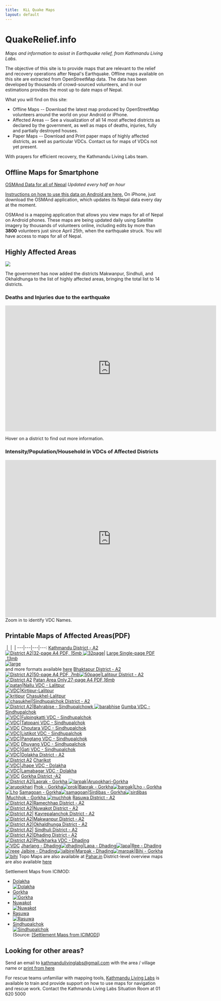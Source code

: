 ```yaml
---
title:  KLL Quake Maps 
layout: default
---
```

# QuakeRelief.info
*Maps and information to asisst in Earthquake relief, from Kathmandu Living Labs.*

The objective of this site is to provide maps that are relevant to the relief and recovery operations after Nepal's Earthquake. Offline maps available on this site are extracted from OpenStreetMap data. The data has been developed by thousands of crowd-sourced volunteers, and in our estimations provides the most up to date maps of Nepal.

What you will find on this site:

 * Offline Maps -- Download the latest map produced by OpenStreetMap volunteers around the world on your Android or iPhone.
 * Affected Areas -- See a visualization of all 14 most affected districts as declared by the government, as well as maps of deaths, injuries, fully and partially destroyed houses.
 * Paper Maps -- Download and Print paper maps of highly affected districts, as well as particular VDCs. Contact us for maps of VDCs not yet present.

With prayers for efficient recovery, the Kathmandu Living Labs team.


## <a id="offline-maps">Offline Maps for Smartphone</a>

[OSMAnd Data for all of Nepal](http://52.10.79.204/Nepal-latest.zip) *Updated every half an hour*

[Instructions on how to use this data on Android are here.](https://docs.google.com/document/d/1eQnUxurakreVotXz4wbt194Tn6fJjoSSMME66rokTwc/pub) On iPhone, just download the OSMAnd application, which updates its Nepal data every day at the moment.

OSMAnd is a mapping application that allows you view maps for all of Nepal on Android phones. These maps are being updated daily using Satellite imagery by thousands of volunteers online, including edits by more than **3800** volunteers just since April 25th, when the earthquake struck. You will have access to maps for all of Nepal.


## <a id="affected-areas">Highly Affected Areas</a>
![](https://s3-ap-southeast-1.amazonaws.com/quake-relief-info/MostAffectedDistricts.png)

The government has now added the districts Makwanpur, Sindhuli, and Okhaldhunga to the list of highly affected areas, bringing the total list to 14 districts.

### <a id="deaths-injuries">Deaths and Injuries due to the earthquake</a>

<iframe class="height-400" frameborder="0" width="670" height="400" scrolling="no" src="http://kathmandulivinglabs.github.io/nepal-casualty-map/iframe.html"></iframe>

Hover on a district to find out more information.

### <a id="intensity-population-household">Intensity/Population/Household in VDCs of Affected Districts</a>

<iframe frameborder="0" width="670" height="500" scrolling="no" src="http://meghastha.github.io/affected-districts/index.html"></iframe>
Zoom in to identify VDC Names.


## <a id="printed-maps">Printable Maps of Affected Areas(PDF)</a>
 &nbsp;|&nbsp; | &nbsp;|
 ---|---|---|---:
[Kathmandu District - A2<br/>![District A2](http://45.55.246.231/quake-maps/img/thumbs/Kathmandu.png)](http://45.55.246.231/quake-maps/img/Kathmandu.png)|[32-page A4 PDF, *15mb* ![32page](https://s3-ap-southeast-1.amazonaws.com/quake-relief-info/VDC_Maps/thumbs/thumbnails/kathmandu_32pages.png)](http://www.maposmatic.org/results//163494_2015-04-26_13-58_KathmanduBagmatiCentralDevelopmentRegionNepal.pdf)| [Large Single-page PDF ,*13mb*<br/>![large](https://s3-ap-southeast-1.amazonaws.com/quake-relief-info/VDC_Maps/thumbs/thumbnails/Kathmandu_largesinglepagepdf.png)](http://www.maposmatic.org/results//163571_2015-04-26_22-22_KathmanduBagmatiCentralDevelopmentRegionNepal.pdf)<br/>and more formats available [here](http://www.maposmatic.org/maps/163571)
[Bhaktapur District - A2<br/>![District A2](http://45.55.246.231/quake-maps/img/thumbs/Bhaktapur.png)](http://45.55.246.231/quake-maps/img/Bhaktapur.png)|[50-page A4 PDF, *7mb*![50page](https://s3-ap-southeast-1.amazonaws.com/quake-relief-info/VDC_Maps/thumbs/thumbnails/bhaktapur32.png)](http://www.maposmatic.org/results//163497_2015-04-26_14-05_BhaktapurBagmatiCentralDevelopmentRegionNepal.pdf)|[Lalitpur District - A2<br/>![District A2](http://45.55.246.231/quake-maps/img/thumbs/Lalitpur.png)](http://45.55.246.231/quake-maps/img/Lalitpur.png)
[Patan Area Only,27-page A4 PDF,*16mb* <br/>![patan](https://s3-ap-southeast-1.amazonaws.com/quake-relief-info/VDC_Maps/thumbs/thumbnails/LalitpurPatanonly.png)](http://www.maposmatic.org/results//163662_2015-04-27_10-25_Lalitpur.pdf)|<a href="https://s3-ap-southeast-1.amazonaws.com/quake-relief-info/VDC_Maps/Lalitpur_Nallu.png" download>Nallu VDC - Lalitpur<br/>![VDC](https://s3-ap-southeast-1.amazonaws.com/quake-relief-info/VDC_Maps/thumbs/thumbnails/Lalitpur_Nallu.png)</a>|[Kirtipur-Lalitpur<br/>![kritipur](https://s3-ap-southeast-1.amazonaws.com/quake-relief-info/VDC_Maps/thumbs/thumbnails/Lalitpur_kritipur.png)](https://cloud.githubusercontent.com/assets/371666/7369122/a2e6e3d8-edcc-11e4-8870-cb58302c0788.png)
[Chasukhel-Lalitpur <br/>![chasukhel](https://s3-ap-southeast-1.amazonaws.com/quake-relief-info/VDC_Maps/thumbs/thumbnails/Lalitpur_Chausekhel.png)](https://cloud.githubusercontent.com/assets/4587826/7360010/d42f39f4-ed13-11e4-8ccf-06b6df824b6e.png)|[Sindhupalchok District - A2<br/>![District A2](http://45.55.246.231/quake-maps/img/thumbs/Sindhupalchok.png)](http://45.55.246.231/quake-maps/img/Sindhupalchok.png)|[Bahrabise - Sindhupalchowk ![barabhise](https://s3-ap-southeast-1.amazonaws.com/quake-relief-info/VDC_Maps/thumbs/thumbnails/Sindhupalchowk_Barabishe.png)](https://cloud.githubusercontent.com/assets/371666/7369193/7200ad70-edcd-11e4-8d3d-c36bb86c8eb8.png)
[Gumba VDC - Sindhupalchok<br/>![VDC](https://s3-ap-southeast-1.amazonaws.com/quake-relief-info/VDC_Maps/thumbs/thumbnails/Sindhupalchowk_Gumba_thumb.png)](https://s3-ap-southeast-1.amazonaws.com/quake-relief-info/VDC_Maps/Sindhupalchowk_Gumba.png)|[Fulpingkatti VDC - Sindhupalchok<br/>![VDC](https://s3-ap-southeast-1.amazonaws.com/quake-relief-info/VDC_Maps/thumbs/thumbnails/Sindhupalchok_Fulpingkatti.png)](https://s3-ap-southeast-1.amazonaws.com/quake-relief-info/VDC_Maps/Sindhupalchok_Fulpingkatti.png)|[Tatopani VDC - Sindhupalchok<br/>![VDC](https://s3-ap-southeast-1.amazonaws.com/quake-relief-info/VDC_Maps/thumbs/thumbnails/Sindhupalchok_Tatopani.png)](https://s3-ap-southeast-1.amazonaws.com/quake-relief-inframeo/VDC_Maps/Sindhupalchok_Tatopani.png)
[Choutara VDC - Sindhupalchok<br/>![VDC](https://s3-ap-southeast-1.amazonaws.com/quake-relief-info/VDC_Maps/thumbs/thumbnails/Sindhupalchowk_Choutara.png)](https://s3-ap-southeast-1.amazonaws.com/quake-relief-info/VDC_Maps/Sindhupalchok_Choutara.png)|[Listikot VDC - Sindhupalchok<br/>![VDC](https://s3-ap-southeast-1.amazonaws.com/quake-relief-info/VDC_Maps/thumbs/thumbnails/Sindhupalchowk_Listikot.png)](https://s3-ap-southeast-1.amazonaws.com/quake-relief-info/VDC_Maps/Sindhupalchok_Listikot.png)|[Pangtang VDC - Sindhupalchok<br/>![VDC](https://s3-ap-southeast-1.amazonaws.com/quake-relief-info/VDC_Maps/thumbs/thumbnails/Sindhupalchowk_Pangtang.png)](https://s3-ap-southeast-1.amazonaws.com/quake-relief-info/VDC_Maps/Sindhupalchok_Pangtang.png)
[Dhuyang VDC - Sindhupalchok<br/>![VDC](https://s3-ap-southeast-1.amazonaws.com/quake-relief-info/VDC_Maps/thumbs/thumbnails/Sindhupalchok_Dhuyang.png)](https://s3-ap-southeast-1.amazonaws.com/quake-relief-info/VDC_Maps/Sindhupalchowk_Dhuyang1.png)|[Gati VDC - Sindhupalchok<br/>![VDC](https://s3-ap-southeast-1.amazonaws.com/quake-relief-info/VDC_Maps/thumbs/thumbnails/Sindhupalchowk_Gati.png)](https://s3-ap-southeast-1.amazonaws.com/quake-relief-info/VDC_Maps/Sindhupalchowk_Gati.png)|[Dolakha District - A2<br/>![District A2](http://45.55.246.231/quake-maps/img/thumbs/Dolakha.png)](http://45.55.246.231/quake-maps/img/Dolakha.png)
[Charikot <br/>![VDC](https://s3-ap-southeast-1.amazonaws.com/quake-relief-info/VDC_Maps/thumbs/thumbnails/Dolakha_charikot.png)](https://cloud.githubusercontent.com/assets/371666/7369184/369a7798-edcd-11e4-9d94-998dcd305b3d.png)|[Jhape VDC - Dolakha<br/>![VDC](https://s3-ap-southeast-1.amazonaws.com/quake-relief-info/VDC_Maps/thumbs/thumbnails/Dolakha_Japhe.png)](https://s3-ap-southeast-1.amazonaws.com/quake-relief-info/VDC_Maps/Dolakha_Japhe.png)|[Lamabagar VDC - Dolakha<br/>![VDC](https://s3-ap-southeast-1.amazonaws.com/quake-relief-info/VDC_Maps/thumbs/thumbnails/Dolakha_Lamabagar_thumb.png)](https://s3-ap-southeast-1.amazonaws.com/quake-relief-info/VDC_Maps/Dolakha_Lamabagar.png)
[Gorkha District -A2<br/>![District A2](http://45.55.246.231/quake-maps/img/thumbs/Gorkha.png)](http://45.55.246.231/quake-maps/img/Gorkha.png)|[Laprak - Gorkha ![larpak](https://s3-ap-southeast-1.amazonaws.com/quake-relief-info/VDC_Maps/thumbs/thumbnails/Dhading_Larpak_thumb.png)](https://cloud.githubusercontent.com/assets/371666/7369104/779291a0-edcc-11e4-9f18-8331f8d68594.png)|[Arupokhari-Gorkha<br/>![arupokhari](https://s3-ap-southeast-1.amazonaws.com/quake-relief-info/VDC_Maps/thumbs/thumbnails/Gorkha_Arupokhari_thumb.png)](http://www.maposmatic.org/results//164512_2015-05-02_10-02_ArupokhariGorkha.png)
[Prok - Gorkha![prok](https://s3-ap-southeast-1.amazonaws.com/quake-relief-info/VDC_Maps/thumbs/thumbnails/Gorkha_Prok.png)](https://s3-ap-southeast-1.amazonaws.com/quake-relief-info/VDC_Maps/Gorkha_Prok.png)|[Baprak - Gorkha![barpak](https://s3-ap-southeast-1.amazonaws.com/quake-relief-info/VDC_Maps/thumbs/thumbnails/Dolakha_barpak.png)](https://cloud.githubusercontent.com/assets/371666/7369111/8e87067a-edcc-11e4-97ec-61b0d5313867.png)|[Lho - Gorkha<br/>![Lho](https://s3-ap-southeast-1.amazonaws.com/quake-relief-info/VDC_Maps/thumbs/thumbnails/Gorkha_Lho.png)](https://s3-ap-southeast-1.amazonaws.com/quake-relief-info/VDC_Maps/Gorkha_Lho.png)
[Samagoan - Gorkha![samagoan](https://s3-ap-southeast-1.amazonaws.com/quake-relief-info/VDC_Maps/thumbs/thumbnails/Gorkha_Samagaun.png)](https://s3-ap-southeast-1.amazonaws.com/quake-relief-info/VDC_Maps/Gorkha_Samagaun.png)|[Sirdibas - Gorkha![sirdibas](https://s3-ap-southeast-1.amazonaws.com/quake-relief-info/VDC_Maps/thumbs/thumbnails/Gorkha_Sirdibas.png)](https://s3-ap-southeast-1.amazonaws.com/quake-relief-info/VDC_Maps/Gorkha_Sirdibas.png)|[Muchhok - Gorkha ![muchhok](https://s3-ap-southeast-1.amazonaws.com/quake-relief-info/VDC_Maps/thumbs/thumbnails/Gorkha_Mucchok_thumb.png)](https://s3-ap-southeast-1.amazonaws.com/quake-relief-info/VDC_Maps/Gorkha_Mucchok.png)
[Rasuwa District - A2<br/>![District A2](http://45.55.246.231/quake-maps/img/thumbs/Rasuwa.png)](http://45.55.246.231/quake-maps/img/Rasuwa.png)|[Ramechhap District - A2<br/>![District A2](http://45.55.246.231/quake-maps/img/thumbs/Ramechhap.png)](http://45.55.246.231/quake-maps/img/Ramecchap.png)|[Nuwakot District - A2<br/>![District A2](http://45.55.246.231/quake-maps/img/thumbs/Nuwakot.png)](http://45.55.246.231/quake-maps/img/Nuwakot.png)| 
[Kavrepalanchok District - A2<br/>![District A2](http://45.55.246.231/quake-maps/img/thumbs/Kabhrepalanchok.png)](http://45.55.246.231/quake-maps/img/Kabhrepalanchok.png)|[Makwanpur District - A2<br/>![District A2](http://45.55.246.231/quake-maps/img/thumbs/Makwanpur.png)](http://45.55.246.231/quake-maps/img/Makwanpur.png)|[Okhaldhunga District - A2<br/>![District A2](http://45.55.246.231/quake-maps/img/thumbs/Okhaldhunga.png)](http://45.55.246.231/quake-maps/img/Okhaldhunga.png)| 
[Sindhuli District - A2<br/>![District A2](http://45.55.246.231/quake-maps/img/thumbs/Sindhuli.png)](http://45.55.246.231/quake-maps/img/Sindhuli.png)|[Dhading District - A2<br/>![District A2](http://45.55.246.231/quake-maps/img/thumbs/Dhading.png)](http://45.55.246.231/quake-maps/img/Dhading.png)|[Phulkharka VDC - Dhading<br/>![VDC](https://s3-ap-southeast-1.amazonaws.com/quake-relief-info/VDC_Maps/thumbs/Dhading_Phulkharka.png)](https://s3-ap-southeast-1.amazonaws.com/quake-relief-info/VDC_Maps/Dhading_Phulkharka.png)
[Jharlang - Dhading![dhading](https://s3-ap-southeast-1.amazonaws.com/quake-relief-info/VDC_Maps/thumbs/thumbnails/Dhading_Jharlang_thumb.png)](https://s3-ap-southeast-1.amazonaws.com/quake-relief-info/VDC_Maps/Dhading_Jharlang.png)|[Lapa - Dhading![lapa](https://s3-ap-southeast-1.amazonaws.com/quake-relief-info/VDC_Maps/thumbs/thumbnails/Dhading_Lapa_thumb.png)](https://s3-ap-southeast-1.amazonaws.com/quake-relief-info/VDC_Maps/Dhading_Lapa.png)|[Ree - Dhading<br/>![reee](https://s3-ap-southeast-1.amazonaws.com/quake-relief-info/VDC_Maps/thumbs/thumbnails/Dhading_Ree_thumb.png)](https://s3-ap-southeast-1.amazonaws.com/quake-relief-info/VDC_Maps/Dhading_Ree.png)
[Jalbire - Dhading![jalbire](https://s3-ap-southeast-1.amazonaws.com/quake-relief-info/VDC_Maps/thumbs/thumbnails/Dhading_Jalbire.png)](https://s3-ap-southeast-1.amazonaws.com/quake-relief-info/VDC_Maps/Dhading_Jalbire.png)|[Marpak - Dhading![marpak](https://s3-ap-southeast-1.amazonaws.com/quake-relief-info/VDC_Maps/thumbs/thumbnails/Dhading_Marpak_thumb.png)](https://s3-ap-southeast-1.amazonaws.com/quake-relief-info/VDC_Maps/Dhading_Marpak.png)|[Bihi - Gorkha <br/>![bihi](https://s3-ap-southeast-1.amazonaws.com/quake-relief-info/VDC_Maps/thumbs/thumbnails/Gorkha_Bihi.png)](https://s3-ap-southeast-1.amazonaws.com/quake-relief-info/VDC_Maps/Gorkha_bihi.png)
Topo Maps are also available at [Pahar.in](http://pahar.in/nepal-topo-maps/)
District-level overview maps are also available [here](https://drive.google.com/file/d/0BxrnzVKy1m8GNDY5Rk1oSDVpbVk/view)

Settlement Maps from ICIMOD:<br/>

* [Dolakha<br/>![Dolakha](https://s3-ap-southeast-1.amazonaws.com/quake-relief-info/icimod_settlement_maps_thumbs/dolakha_settlement.jpg)](http://www.icimod.org/gorkha_earthquake_maps/settlement/dolakha_settlement.jpg)
* [Gorkha<br/>![Gorkha](https://s3-ap-southeast-1.amazonaws.com/quake-relief-info/icimod_settlement_maps_thumbs/gorkha_settlement.jpg)](http://www.icimod.org/gorkha_earthquake_maps/settlement/gorkha_settlement.jpg)
* [Nuwakot<br/>![Nuwakot](https://s3-ap-southeast-1.amazonaws.com/quake-relief-info/icimod_settlement_maps_thumbs/nuwakot_settlement.jpg)](http://www.icimod.org/gorkha_earthquake_maps/settlement/nuwakot_settlement.jpg)
* [Rasuwa<br/>![Rasuwa](https://s3-ap-southeast-1.amazonaws.com/quake-relief-info/icimod_settlement_maps_thumbs/rasuwa_settlement.jpg)](http://www.icimod.org/gorkha_earthquake_maps/settlement/rasuwa_settlement.jpg)
* [Sindhupalchok<br/>![Sindhupalchok](https://s3-ap-southeast-1.amazonaws.com/quake-relief-info/icimod_settlement_maps_thumbs/sindhupalchok_settlement.jpg)](http://www.icimod.org/gorkha_earthquake_maps/settlement/sindhupalchok_settlement.jpg)
<br/>(Source: [[Settlement Maps from ICIMOD]](http://www.icimod.org/?q=17913))

## Looking for other areas?
Send an email to kathmandulivinglabs@gmail.com with the area / village name or [print from here](http://geohacker.in/nepal/)


For rescue teams unfamiliar with mapping tools, [Kathmandu Living Labs](http://kathmandulivinglabs.org) is available to train and provide support on how to use maps for navigation and rescue work. Contact the Kathmandu Living Labs Situation Room at 01 620 5000


